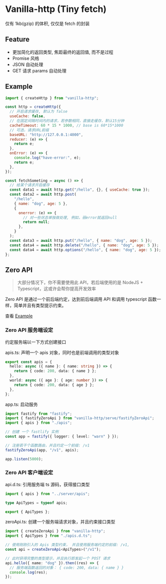 # Vanilla-http (Tiny fetch)

仅有 1kb(gzip) 的体积, 仅仅是 fetch 的封装

## Feature

- 更加简化的返回类型, 焦距最终的返回值, 而不是过程
- Promise 风格
- JSON 自动处理
- GET 请求 params 自动处理

## Example

```js
import { createHttp } from "vanilla-http";

const http = createHttp({
  // 开启请求缓存, 默认为 false
  useCache: false,
  // 在固定间隔时间内的请求，若参数相同，直接走缓存，默认15分钟
  cacheTimeout: 60 * 15 * 1000, // base is 60*15*1000
  // 可选，请求URL前缀
  baseURL: "http://127.0.0.1:4000",
  reducer: (e) => {
    return e;
  },
  onError: (e) => {
    console.log("have-error:", e);
    return e;
  },
});

const fetchSometing = async () => {
  // 给某个请求开启缓存
  const data1 = await http.get("/hello", {}, { useCache: true });
  const data2 = await http.post(
    "/hello",
    { name: "dog", age: 5 },
    {
      onerror: (e) => {
        // 对一些状态单独做处理, 例如，弱error就返回null
        return null;
      },
    }
  );
  const data3 = await http.put("/hello", { name: "dog", age: 5 });
  const data4 = await http.delete("/hello", { name: "dog", age: 5 });
  const data4 = await http.options("/hello", { name: "dog", age: 5 });
};
```

## Zero API

> 大部分情况下，你不需要使用此 API，若后端使用的是 NodeJS + Typescript，这或许会帮你提高开发效率

Zero API 是通过一个前后端约定，达到前后端调用 API 和调用 typescript 函数一样，简单并且有类型提示约束。

查看 [Example](https://github.com/ymzuiku/vanilla-http/tree/master/example)

### Zero API 服务端设定

约定服务端以一下方式创建接口

apis.ts: 声明一个 apis 对象，同时也是前端调用的类型对象

```ts
export const apis = {
  hello: async ({ name }: { name: string }) => {
    return { code: 200, data: { name } };
  },
  world: async ({ age }: { age: number }) => {
    return { code: 200, data: { age } };
  },
};
```

app.ts: 启动服务

```ts
import fastify from "fastify";
import { fastifyZeroApi } from "vanilla-http/serve/fastifyZeroApi";
import { apis } from "./apis";

// 创建 一个 fastlify 实例
const app = fastify({ logger: { level: "warn" } });

// 注册若干个函数路由，并且约定一个前缀: /v1
fastifyZeroApi(app, "/v1", apis);

app.listen(5000);
```

### Zero API 客户端设定

api.d.ts: 引用服务端 ts 源码，获得接口类型

```ts
import { apis } from "../server/apis";

type ApiTypes = typeof apis;

export { ApiTypes };
```

zeroApi.ts: 创建一个服务端请求对象，并且约束接口类型

```ts
import { createZeroApi } from "vanilla-http";
import { ApiTypes } from "./apis.d.ts";

// 使用刚刚引入的 Apis 类型约束， 并且使用服务端约定的前缀: /v1,
const api = createZeroApi<ApiTypes>("/v1");

// 此时获得完整的类型提示，并且执行即发起一个 POST 请求
api.hello({ name: "dog" }).then((res) => {
  // 服务端函数返回的对象： { code: 200, data: { name } }
  console.log(res);
});
```
